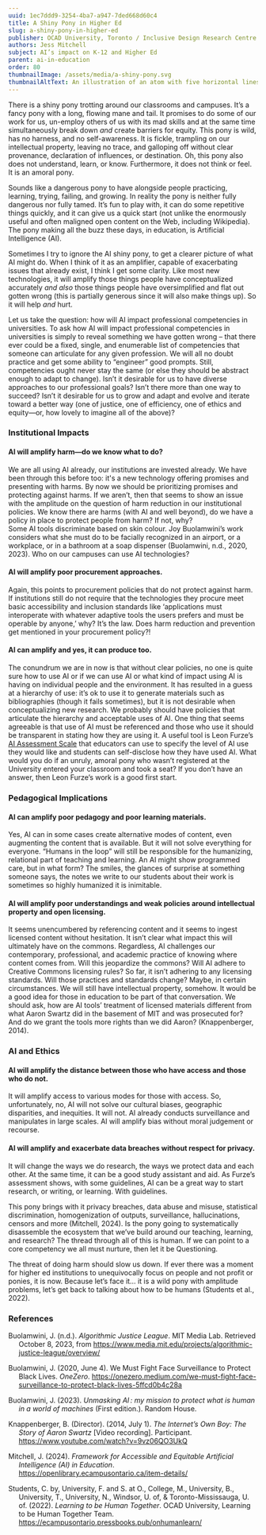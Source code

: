 ```yaml
---
uuid: 1ec7ddd9-3254-4ba7-a947-7ded668d60c4
title: A Shiny Pony in Higher Ed
slug: a-shiny-pony-in-higher-ed
publisher: OCAD University, Toronto / Inclusive Design Research Centre
authors: Jess Mitchell
subject: AI’s impact on K-12 and Higher Ed
parent: ai-in-education
order: 80
thumbnailImage: /assets/media/a-shiny-pony.svg
thumbnailAltText: An illustration of an atom with five horizontal lines at its nucleus
---
```

There is a shiny pony trotting around our classrooms and campuses. It’s a fancy pony with a long, flowing mane and tail. It promises to do some of our work for us, un-employ others of us with its mad skills and at the same time simultaneously break down *and* create barriers for equity. This pony is wild, has no harness, and no self-awareness. It is fickle, trampling on our intellectual property, leaving no trace, and galloping off without clear provenance, declaration of influences, or destination. Oh, this pony also does not understand, learn, or know. Furthermore, it does not think or feel. It is an amoral pony.

Sounds like a dangerous pony to have alongside people practicing, learning, trying, failing, and growing. In reality the pony is neither fully dangerous nor fully tamed. It’s fun to play with, it can do some repetitive things quickly, and it can give us a quick start (not unlike the enormously useful and often maligned open content on the Web, including Wikipedia). The pony making all the buzz these days, in education, is Artificial Intelligence (AI).

Sometimes I try to ignore the AI shiny pony, to get a clearer picture of what AI might do. When I think of it as an amplifier, capable of exacerbating issues that already exist, I think I get some clarity. Like most new technologies, it will amplify those things people have conceptualized accurately *and also* those things people have oversimplified and flat out gotten wrong (this is partially generous since it will also make things up). So it will help *and* hurt.

Let us take the question: how will AI impact professional competencies in universities. To ask how AI will impact professional competencies in universities is simply to reveal something we have gotten wrong – that there ever could be a fixed, single, and enumerable list of competencies that someone can articulate for any given profession. We will all no doubt practice and get some ability to “engineer” good prompts. Still, competencies ought never stay the same (or else they should be abstract enough to adapt to change). Isn’t it desirable for us to have diverse approaches to our professional goals? Isn’t there more than one way to succeed? Isn’t it desirable for us to grow and adapt and evolve and iterate toward a better way (one of justice, one of efficiency, one of ethics and equity—or, how lovely to imagine all of the above)?

### **Institutional Impacts**

#### **AI will amplify harm—do we know what to do?**

We are all using AI already, our institutions are invested already. We have been through this before too: it's a new technology offering promises and presenting with harms. By now we should be prioritizing promises and protecting against harms. If we aren’t, then that seems to show an issue with the amplitude on the question of harm reduction in our institutional policies. We know there are harms (with AI and well beyond), do we have a policy in place to protect people from harm? If not, why?  
Some AI tools discriminate based on skin colour. Joy Buolamwini’s work considers what she must do to be facially recognized in an airport, or a workplace, or in a bathroom at a soap dispenser (Buolamwini, n.d., 2020, 2023). Who on our campuses can use AI technologies?

#### **AI will amplify poor procurement approaches.** 

Again, this points to procurement policies that do not protect against harm. If institutions still do not require that the technologies they procure meet basic accessibility and inclusion standards like ‘applications must interoperate with whatever adaptive tools the users prefers and must be operable by anyone,’ why? It’s the law. Does harm reduction and prevention get mentioned in your procurement policy?\!

#### **AI can amplify and yes, it can produce too.**

The conundrum we are in now is that without clear policies, no one is quite sure how to use AI or if we can use AI or what kind of impact using AI is having on individual people and the environment. It has resulted in a guess at a hierarchy of use: it’s ok to use it to generate materials such as bibliographies (though it fails sometimes), but it is not desirable when conceptualizing new research. We probably should have policies that articulate the hierarchy and acceptable uses of AI. One thing that seems agreeable is that use of AI must be referenced and those who use it should be transparent in stating how they are using it. A useful tool is Leon Furze’s [AI Assessment Scale](https://leonfurze.com/wp-content/uploads/2024/08/banner-new-5.png) that educators can use to specify the level of AI use they would like and students can self-disclose how they have used AI. What would you do if an unruly, amoral pony who wasn’t registered at the University entered your classroom and took a seat? If you don’t have an answer, then Leon Furze’s work is a good first start.

### **Pedagogical Implications**

#### **AI can amplify poor pedagogy and poor learning materials.**

Yes, AI can in some cases create alternative modes of content, even augmenting the content that is available. But it will not solve everything for everyone. “Humans in the loop” will still be responsible for the humanizing, relational part of teaching and learning. An AI might show programmed care, but in what form? The smiles, the glances of surprise at something someone says, the notes we write to our students about their work is sometimes so highly humanized it is inimitable.

#### **AI will amplify poor understandings and weak policies around intellectual property and open licensing.**

It seems unencumbered by referencing content and it seems to ingest licensed content without hesitation. It isn’t clear what impact this will ultimately have on the commons. Regardless, AI challenges our contemporary, professional, and academic practice of knowing where content comes from. Will this jeopardize the commons? Will AI adhere to Creative Commons licensing rules? So far, it isn’t adhering to any licensing standards. Will those practices and standards change? Maybe, in certain circumstances. We will still have intellectual property, somehow. It would be a good idea for those in education to be part of that conversation. We should ask, how are AI tools’ treatment of licensed materials different from what Aaron Swartz did in the basement of MIT and was prosecuted for? And do we grant the tools more rights than we did Aaron? (Knappenberger, 2014).

### **AI and Ethics**

#### **AI will amplify the distance between those who have access and those who do not.**

It will amplify access to various modes for those with access. So, unfortunately, no, AI will not solve our cultural biases, geographic disparities, and inequities. It will not. AI already conducts surveillance and manipulates in large scales. AI will amplify bias without moral judgement or recourse.

#### **AI will amplify and exacerbate data breaches without respect for privacy.**

It will change the ways we do research, the ways we protect data and each other. At the same time, it can be a good study assistant and aid. As Furze’s assessment shows, with some guidelines, AI can be a great way to start research, or writing, or learning. With guidelines.

This pony brings with it privacy breaches, data abuse and misuse, statistical discrimination, homogenization of outputs, surveillance, hallucinations, censors and more (Mitchell, 2024). Is the pony going to systematically disassemble the ecosystem that we’ve build around our teaching, learning, and research? The thread through all of this is human. If we can point to a core competency we all must nurture, then let it be Questioning.

The threat of doing harm should slow us down. If ever there was a moment for higher ed institutions to unequivocally focus on people and not profit or ponies, it is now. Because let’s face it… it is a wild pony with amplitude problems, let’s get back to talking about how to be humans (Students et al., 2022).

### **References**


<div class="hanging-indent">

Buolamwini, J. (n.d.). *Algorithmic Justice League*. MIT Media Lab. Retrieved October 8, 2023, from https://www.media.mit.edu/projects/algorithmic-justice-league/overview/  

Buolamwini, J. (2020, June 4). We Must Fight Face Surveillance to Protect Black Lives. *OneZero*. https://onezero.medium.com/we-must-fight-face-surveillance-to-protect-black-lives-5ffcd0b4c28a  

Buolamwini, J. (2023). *Unmasking AI : my mission to protect what is human in a world of machines* (First edition.). Random House.  

Knappenberger, B. (Director). (2014, July 1). *The Internet’s Own Boy: The Story of Aaron Swartz* \[Video recording\]. Participant. https://www.youtube.com/watch?v=9vz06QO3UkQ  

Mitchell, J. (2024). *Framework for Accessible and Equitable Artificial Intelligence (AI) in Education*. https://openlibrary.ecampusontario.ca/item-details/  

Students, C. by, University, F. and S. at O., College, M., University, B., University, T., University, N., Windsor, U. of, & Toronto-Mississauga, U. of. (2022). *Learning to be Human Together*. OCAD University, Learning to be Human Together Team. https://ecampusontario.pressbooks.pub/onhumanlearn/

</div>